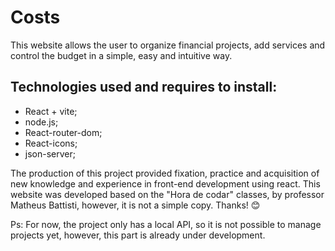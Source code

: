 # Costs 

This website allows the user to organize financial projects, add services and control the budget in a simple, easy and intuitive way. 

## Technologies used and requires to install:
- React + vite;
- node.js;
- React-router-dom;
- React-icons;
- json-server;

The production of this project provided fixation, practice and acquisition of new knowledge and experience in front-end development using react. This website was developed based on the "Hora de codar" classes, by professor Matheus Battisti, however, it is not a simple copy. Thanks! 😊

<p>Ps: For now, the project only has a local API, so it is not possible to manage projects yet, however, this part is already under development. </p>

